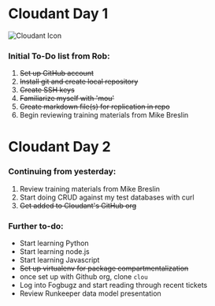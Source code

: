 # Cloudant Day 1
![Cloudant Icon](https://cloudant.com/wp-content/themes/cloudant/images/cloudant_logo_2012_retina.png)

### Initial To-Do list from Rob:
1. ~~Set up GitHub account~~
2. ~~Install git and create local repository~~
3. ~~Create SSH keys~~
4. ~~Familiarize myself with 'mou'~~
3. ~~Create markdown file(s) for replication in repo~~
4. Begin reviewing training materials from Mike Breslin

# Cloudant Day 2
### Continuing from yesterday:
1. Review training materials from Mike Breslin
2. Start doing CRUD against my test databases with curl
3. ~~Get added to Cloudant's GitHub org~~

### Further to-do:
* Start learning Python
* Start learning node.js
* Start learning Javascript
* ~~Set up virtualenv for package compartmentalization~~
* once set up with Github org, clone `clou`
* Log into Fogbugz and start reading through recent tickets
* Review Runkeeper data model presentation
